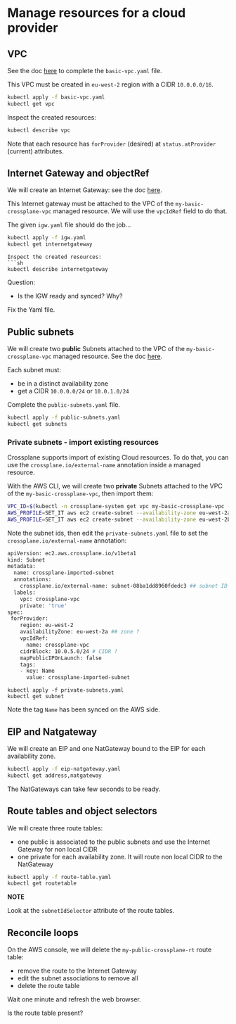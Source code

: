 # Manage resources for a cloud provider

## VPC

See the doc [here](https://doc.crds.dev/github.com/crossplane/provider-aws/ec2.aws.crossplane.io/VPC/v1beta1@v0.18.1) to complete the `basic-vpc.yaml` file.

This VPC must be created in `eu-west-2` region with a CIDR `10.0.0.0/16`.

```sh
kubectl apply -f basic-vpc.yaml
kubectl get vpc
```

Inspect the created resources:
```sh
kubectl describe vpc
```

Note that each resource has `forProvider` (desired) at `status.atProvider` (current) attributes.

## Internet Gateway and objectRef

We will create an Internet Gateway: see the doc [here](https://doc.crds.dev/github.com/crossplane/provider-aws/ec2.aws.crossplane.io/InternetGateway/v1beta1@v0.18.1).

This Internet gateway must be attached to the VPC of the `my-basic-crossplane-vpc` managed resource.
We will use the `vpcIdRef` field to do that.

The given `igw.yaml` file should do the job...

```sh
kubectl apply -f igw.yaml
kubectl get internetgateway
```

```
Inspect the created resources:
```sh
kubectl describe internetgateway
```

Question: 
* Is the IGW ready and synced? Why?

Fix the Yaml file.

## Public subnets

We will create two **public** Subnets attached to the VPC of the `my-basic-crossplane-vpc` managed resource. See the doc [here](https://doc.crds.dev/github.com/crossplane/provider-aws/ec2.aws.crossplane.io/Subnet/v1beta1@v0.18.1).

Each subnet must:
* be in a distinct availability zone
* get a CIDR `10.0.0.0/24` or `10.0.1.0/24`

Complete the `public-subnets.yaml` file.

```sh
kubectl apply -f public-subnets.yaml
kubectl get subnets
```

### Private subnets - import existing resources

Crossplane supports import of existing Cloud resources.
To do that, you can use the `crossplane.io/external-name` annotation inside a managed resource.

With the AWS CLI, we will create two **private** Subnets attached to the VPC of the `my-basic-crossplane-vpc`, then import them:
```sh
VPC_ID=$(kubectl -n crossplane-system get vpc my-basic-crossplane-vpc -o jsonpath='{.metadata.annotations.crossplane\.io/external-name}')
AWS_PROFILE=SET_IT aws ec2 create-subnet --availability-zone eu-west-2a --cidr-block 10.0.2.0/24 --vpc-id "${VPC_ID}" --region eu-west-2
AWS_PROFILE=SET_IT aws ec2 create-subnet --availability-zone eu-west-2b --cidr-block 10.0.3.0/24 --vpc-id "${VPC_ID}" --region eu-west-2
```

Note the subnet ids, then edit the `private-subnets.yaml` file to set the `crossplane.io/external-name` annotation:

```sh
apiVersion: ec2.aws.crossplane.io/v1beta1
kind: Subnet
metadata:
  name: crossplane-imported-subnet
  annotations:
    crossplane.io/external-name: subnet-08ba1dd8960fdedc3 ## subnet ID ??
  labels:
    vpc: crossplane-vpc
    private: 'true'
spec:
 forProvider:
    region: eu-west-2
    availabilityZone: eu-west-2a ## zone ?
    vpcIdRef:
      name: crossplane-vpc
    cidrBlock: 10.0.5.0/24 # CIDR ?
    mapPublicIPOnLaunch: false
    tags:
    - key: Name
      value: crossplane-imported-subnet
```

```
kubectl apply -f private-subnets.yaml
kubectl get subnet 
```

Note the tag `Name` has been synced on the AWS side.
## EIP and Natgateway

We will create an EIP and one NatGateway bound to the EIP for each availability zone.

```sh
kubectl apply -f eip-natgateway.yaml
kubectl get address,natgateway
```

The NatGateways can take few seconds to be ready.

## Route tables and object selectors

We will create three route tables:
* one public is associated to the public subnets and use the Internet Gateway for non local CIDR
* one private for each availability zone. It will route non local CIDR to the NatGateway

```sh
kubectl apply -f route-table.yaml
kubectl get routetable
```

**NOTE**

Look at the `subnetIdSelector` attribute of the route tables.

## Reconcile loops

On the AWS console, we will delete the `my-public-crossplane-rt` route table:
* remove the route to the Internet Gateway
* edit the subnet associations to remove all
* delete the route table

Wait one minute and refresh the web browser.

Is the route table present?
